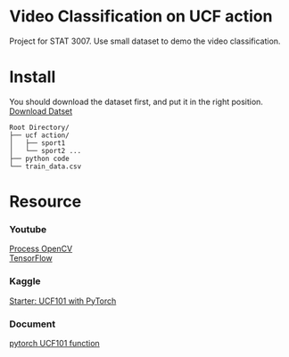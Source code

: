 # Video Classification on UCF action
Project for STAT 3007.
Use small dataset to demo the video classification.

# Install 
You should download the dataset first, and put it in the right position.
[Download Datset](https://www.crcv.ucf.edu/data/UCF_Sports_Action.php)

```
Root Directory/
├── ucf action/
│   ├── sport1
│   └── sport2 ...
├── python code
└── train_data.csv
```
# Resource
### Youtube
[Process OpenCV](https://www.youtube.com/watch?v=AxIc-vGaHQ0&ab_channel=RobMulla)  
[TensorFlow](https://www.youtube.com/watch?v=3xualF8abC4&t=110s&ab_channel=TensorFlow)  
### Kaggle
[Starter: UCF101 with PyTorch](https://www.kaggle.com/code/pevogam/starter-ucf101-with-pytorch)
### Document
[pytorch UCF101 function](https://pytorch.org/vision/main/generated/torchvision.datasets.UCF101.html)
